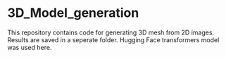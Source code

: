# 3D_Model_generation
This repository contains code for generating 3D mesh from 2D images. Results are saved in a seperate folder.
Hugging Face transformers model was used here.
